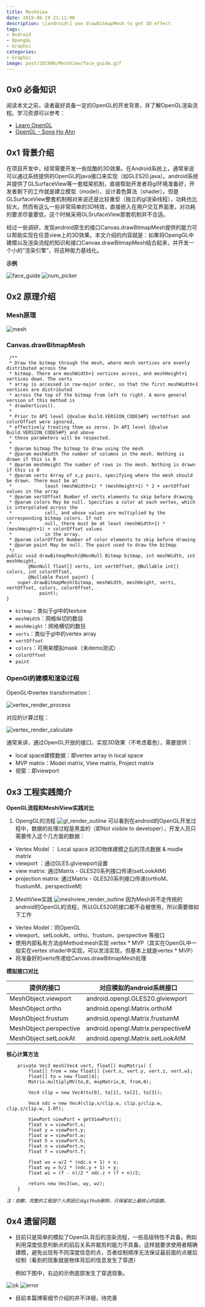 ```yaml
---
title: MeshView
date: 2019-06-19 21:11:00
description: \[android\] use drawBitmapMesh to get 3D effect 
tags:
- Android
- OpengGL
- Graphic
categories:
- Graphic
image: post/201906/MeshView/face_guide.gif
---
```


## 0x0 必备知识
  阅读本文之前，读者最好具备一定的OpenGL的开发背景，并了解OpenGL渲染流程。学习资源可以参考：
  - [Learn OpenGL](https://learnopengl.com/)
  - [OpenGL - Song Ho Ahn](http://www.songho.ca/opengl/index.html)

## 0x1 背景介绍
  在项目开发中，经常需要开发一些炫酷的3D效果。在Android系统上，通常来说可以通过系统提供的OpenGL的java接口来实现（如GLES20.java）。android系统并提供了GLSurfaceView等一套框架机制，直接帮助开发者将gl环境准备好，开发者剩下的工作就是建立模型（model）、设计着色算法（shader）。但是GLSurfaceView整套机制相对来说还是比较重型（独立的gl渲染线程），功耗也比较大。然而有这么一些非常简单的3D特效，直接嵌入在用户交互界面里，对功耗的要求尽量要低，这个时候采用GLSrufaceView那套机制并不合适。
    
  经过一些调研，发现android原生的接口Canvas.drawBitmapMesh提供的能力可以帮助实现在任意view上的3D效果。本文介绍的内容就是：如果将OpengGL中建模以及渲染流程的知识和接口Canvas.drawBitmapMesh结合起来，并开发一个小的“渲染引擎”，将这种能力基线化。
    
  **示例**  

![face_guide](MeshView/face_guide.gif) ![num_picker](MeshView/num_picker.gif)

    
## 0x2 原理介绍

### Mesh原理
![mesh](MeshView/mesh_example.png)

### Canvas.drawBitmapMesh

```
 /**
 * Draw the bitmap through the mesh, where mesh vertices are evenly distributed across the
 * bitmap. There are meshWidth+1 vertices across, and meshHeight+1 vertices down. The verts
 * array is accessed in row-major order, so that the first meshWidth+1 vertices are distributed
 * across the top of the bitmap from left to right. A more general version of this method is
 * drawVertices().
 *
 * Prior to API level {@value Build.VERSION_CODES#P} vertOffset and colorOffset were ignored,
 * effectively treating them as zeros. In API level {@value Build.VERSION_CODES#P} and above
 * these parameters will be respected.
 *
 * @param bitmap The bitmap to draw using the mesh
 * @param meshWidth The number of columns in the mesh. Nothing is drawn if this is 0
 * @param meshHeight The number of rows in the mesh. Nothing is drawn if this is 0
 * @param verts Array of x,y pairs, specifying where the mesh should be drawn. There must be at
 *            least (meshWidth+1) * (meshHeight+1) * 2 + vertOffset values in the array
 * @param vertOffset Number of verts elements to skip before drawing
 * @param colors May be null. Specifies a color at each vertex, which is interpolated across the
 *            cell, and whose values are multiplied by the corresponding bitmap colors. If not
 *            null, there must be at least (meshWidth+1) * (meshHeight+1) + colorOffset values
 *            in the array.
 * @param colorOffset Number of color elements to skip before drawing
 * @param paint May be null. The paint used to draw the bitmap
 */
public void drawBitmapMesh(@NonNull Bitmap bitmap, int meshWidth, int meshHeight,
        @NonNull float[] verts, int vertOffset, @Nullable int[] colors, int colorOffset,
        @Nullable Paint paint) {
    super.drawBitmapMesh(bitmap, meshWidth, meshHeight, verts, vertOffset, colors, colorOffset,
            paint);
}
```

- `bitmap`：类似于gl中的texture
- `meshWidth`：网格纵切的数目
- `meshHeight`：网格横切的数目
- `verts`：类似于gl中的vertex array
- `vertOffset`
- `colors`：可用来模拟mask（未demo测试）
- `colorOffset`
- `paint`

### OpenGl的建模和渲染过程

OpenGL中vertex transformation：

![vertex_render_process](MeshView/vertex_render_process.png)

对应的计算过程：

![vertex_render_calculate](MeshView/vertex_render_calculate.png)

通常来讲，通过OpenGL开放的接口，实现3D效果（不考虑着色），需要提供：
- local space建模数据：即vertex array in local space
- MVP matrix：Model matrix, View matrix, Project matrix
- 视窗：即viewport


## 0x3 工程实践简介
**OpenGL流程和MeshiView实践对比**

1. OpengGL的流程
![gl_render_outline](MeshView/gl_render_outline.png)
可以看到在android的OpenGL开发过程中，数据的处理过程是黑盒的（即Not visible to developer），开发人员只需要传入这个几方面的数据：
- Vertex Model ： Local space 对3D物体建模之后的顶点数据 & modle matrix
- viewport ：通过GLES.glviewport设置
- view matrix: 通过Matrix - GLES20系列接口传递(setLookAtM)
- projection matrix: 通过Matrix - GLES20系列接口传递(orthoM、frustumM、perspectiveM)

2. MeshView实践
![meshview_render_outline](MeshView/meshview_render_outline.png)
因为Mesh并不走传统的android的OpenGL的流程，所以GLES20的接口都不会被使用，所以需要做如下工作
- Vertex Model：同OpenGL
- viewport、setLookAt、ortho、frustum、perspective 等接口
- 使用内部私有方法@Method:mesh实现 vertex * MVP（其实在OpenGL中一般实在vertex shader中实现，可以灵活实现，但基本上就是vertex * MVP）
- 将准备好的verts传递给Canvas.drawBitmapMesh处理

**模拟接口对比**

| 提供的接口 | 对应模拟的android系统接口 |
| ------ | ------ |
| MeshObject.viewport | android.opengl.GLES20.glviewport|
| MeshObject.ortho | android.opengl.Matrix.orthoM |
| MeshObject.frustum | android.opengl.Matrix.frustumM |
| MeshObject.perspective | android.opengl.Matrix.perspectiveM |
| MeshObject.setLookAt | android.opengl.Matrix.setLookAtM|

**核心计算方法**
```
    private Vec3 mesh(Vec4 vert, float[] mvpMatrix) {
        float[] from = new float[] {vert.x, vert.y, vert.z, vert.w};
        float[] to = new float[4];
        Matrix.multiplyMV(to,0, mvpMatrix,0, from,0);

        Vec4 clip = new Vec4(to[0], to[1], to[2], to[3]);

        Vec4 ndc = new Vec4(clip.x/clip.w, clip.y/clip.w, clip.z/clip.w, 1.0f);

        ViewPort viewPort = getViewPort();
        float x = viewPort.x;
        float y = viewPort.y;
        float w = viewPort.w;
        float h = viewPort.h;
        float n = viewPort.n;
        float f = viewPort.f;

        float wx = w/2 * (ndc.x + 1) + x;
        float wy = h/2 * (ndc.y + 1) + y;
        float wz = (f - n)/2 * ndc.z + (f + n)/2;

        return new Vec3(wx, wy, wz);
    }
```

*`注：抱歉，完整的工程因个人原因已从github删除。只保留如上最核心的函数。`*

## 0x4 遗留问题

- 目前只是简单的模拟了OpenGL背后的渲染流程，一些高级特性不具备。例如利用深度信息判断点的前后关系并裁剪的能力不具备。这样就要求使用者精确建模，避免出现有不同深度信息的点，否者绘制顺序无法保证最前面的点被后绘制（看到的现象就是物体背后的信息发生了穿透）

  例如下图中，右边的示例底部发生了穿透现象。

![ok](MeshView/calendar_3d_ok.png)   ![error](MeshView/calendar_3d_error.png)

- 目前本篇博客细节介绍的并不详细，待完善